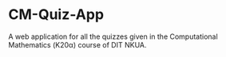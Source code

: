 # CM-Quiz-App
A web application for all the quizzes given in the Computational Mathematics (Κ20α) course of DIT NKUA.
